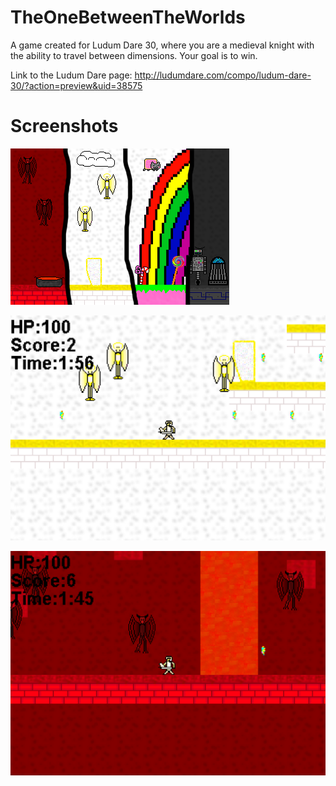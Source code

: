 # TheOneBetweenTheWorlds

A game created for Ludum Dare 30, where you are a medieval knight with the ability to travel between dimensions. Your goal is to win.

Link to the Ludum Dare page: http://ludumdare.com/compo/ludum-dare-30/?action=preview&uid=38575

# Screenshots

![alt text](https://raw.githubusercontent.com/zdavid112z/TheOneBetweenTheWorlds/master/public/38575-shot0.png)

![alt text](https://raw.githubusercontent.com/zdavid112z/TheOneBetweenTheWorlds/master/public/38575-shot1.png)

![alt text](https://raw.githubusercontent.com/zdavid112z/TheOneBetweenTheWorlds/master/public/38575-shot2.png)

